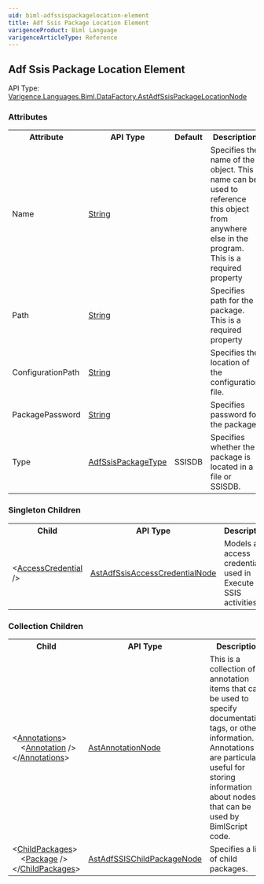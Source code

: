 ```yaml
---
uid: biml-adfssispackagelocation-element
title: Adf Ssis Package Location Element
varigenceProduct: Biml Language
varigenceArticleType: Reference
---
```

## Adf Ssis Package Location Element<div class="AssemblyInfoGroup"><div class="CrossReferenceGroup"><div class="CrossReferenceHeader">API Type:</div><div class="CrossReferenceValue"><a href="../api-reference/Varigence.Languages.Biml.DataFactory.AstAdfSsisPackageLocationNode.html">Varigence.Languages.Biml.DataFactory.AstAdfSsisPackageLocationNode</a></div></div></div><div class="AttributeGroup"><h3>Attributes</h3><table id="AttributeList" class="AttributeList"><tbody><tr><th class="AttributeNameColumnHeader">Attribute</th><th class="AttributeTypeColumnHeader">API Type</th><th class="AttributeDefaultColumnHeader">Default</th><th class="AttributeSummaryColumnHeader">Description</th></tr><tr class="ad0"><td class="AttributeName">Name</td><td class="AttributeType"><a href="https://msdn.microsoft.com/en-us/library/System.String.aspx">String</a></td><td class="AttributeDefault">&nbsp;</td><td class="AttributeSummary"><div class ="SummaryItem">Specifies the name of the object.  This name can be used to reference this object from anywhere else in the program.</div> This is a required property</td></tr><tr class="ad1"><td class="AttributeName">Path</td><td class="AttributeType"><a href="https://msdn.microsoft.com/en-us/library/System.String.aspx">String</a></td><td class="AttributeDefault">&nbsp;</td><td class="AttributeSummary"><div class ="SummaryItem">Specifies path for the package.</div> This is a required property</td></tr><tr class="ad0"><td class="AttributeName">ConfigurationPath</td><td class="AttributeType"><a href="https://msdn.microsoft.com/en-us/library/System.String.aspx">String</a></td><td class="AttributeDefault">&nbsp;</td><td class="AttributeSummary"><div class ="SummaryItem">Specifies the location of the configuration file.</div> </td></tr><tr class="ad1"><td class="AttributeName">PackagePassword</td><td class="AttributeType"><a href="https://msdn.microsoft.com/en-us/library/System.String.aspx">String</a></td><td class="AttributeDefault">&nbsp;</td><td class="AttributeSummary"><div class ="SummaryItem">Specifies password for the package.</div> </td></tr><tr class="ad0"><td class="AttributeName">Type</td><td class="AttributeType"><a href="../api-reference/Varigence.Languages.Biml.DataFactory.AdfSsisPackageType.html">AdfSsisPackageType</a></td><td class="AttributeDefault">SSISDB</td><td class="AttributeSummary"><div class ="SummaryItem">Specifies whether the package is located in a file or SSISDB.</div> </td></tr></tbody></table></div><div class="ChildGroup">### Singleton Children<table id="ChildList" class="ChildList"><tbody><tr><th class="ChildNameColumnHeader">Child</th><th class="ChildTypeColumnHeader">API Type</th><th class="ChildSummaryColumnHeader">Description</th></tr><tr class="cd0"><td class="ChildName"><span class="punc">&lt;</span><a href=Varigence.Languages.Biml.DataFactory.AstAdfSsisAccessCredentialNode.html">AccessCredential</a><span class="punc"> /&gt;</span></td><td class="ChildType"><a href="../api-reference/Varigence.Languages.Biml.DataFactory.AstAdfSsisAccessCredentialNode.html">AstAdfSsisAccessCredentialNode</a></td><td class="ChildSummary">Models an access credential used in Execute SSIS activities. </td></tr></tbody></table></div><div class="ChildGroup">### Collection Children<table id="ChildList" class="ChildList"><tbody><tr><th class="ChildNameColumnHeader">Child</th><th class="ChildTypeColumnHeader">API Type</th><th class="ChildSummaryColumnHeader">Description</th></tr><tr class="cd0"><td class="ChildName"><span class="punc">&lt;</span><a href=Varigence.Languages.Biml.AstNode_Annotations.html">Annotations</a><span class="punc">&gt;</span><br />&nbsp;&nbsp;&nbsp;&nbsp;<span class="punc">&lt;</span><a href=Varigence.Languages.Biml.AstAnnotationNode.html">Annotation</a> <span class="punc">/&gt;</span><br /><span class="punc">&lt;/</span><a href=Varigence.Languages.Biml.AstNode_Annotations.html">Annotations</a><span class="punc">&gt;</span></td><td class="ChildType"><a href="../api-reference/Varigence.Languages.Biml.AstAnnotationNode.html">AstAnnotationNode</a></td><td class="ChildSummary"><div class ="SummaryItem">This is a collection of annotation items that can be used to specify documentation, tags, or other information.  Annotations are particularly useful for storing information about nodes that can be used by BimlScript code.</div> </td></tr><tr class="cd1"><td class="ChildName"><span class="punc">&lt;</span><a href=Varigence.Languages.Biml.DataFactory.AstAdfSsisPackageLocationNode_ChildPackages.html">ChildPackages</a><span class="punc">&gt;</span><br />&nbsp;&nbsp;&nbsp;&nbsp;<span class="punc">&lt;</span><a href=Varigence.Languages.Biml.DataFactory.AstAdfSSISChildPackageNode.html">Package</a> <span class="punc">/&gt;</span><br /><span class="punc">&lt;/</span><a href=Varigence.Languages.Biml.DataFactory.AstAdfSsisPackageLocationNode_ChildPackages.html">ChildPackages</a><span class="punc">&gt;</span></td><td class="ChildType"><a href="../api-reference/Varigence.Languages.Biml.DataFactory.AstAdfSSISChildPackageNode.html">AstAdfSSISChildPackageNode</a></td><td class="ChildSummary"><div class ="SummaryItem">Specifies a list of child packages.</div> </td></tr></tbody></table></div>